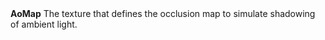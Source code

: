 <tr>
<td><strong>AoMap</strong></td>
<td>The texture that defines the occlusion map to simulate shadowing of ambient light.</td>
</tr>
